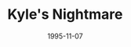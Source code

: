 ---
mission_id: nightmare
editorsChoice:
title: "Kyle's Nightmare"
authors: 
    - "Alexi Novikov"
date: 1995-11-07
filename: "night.zip"
description: "Kyle has fallen asleep after a hard day's work. And he's having a terrible nightmare. Your job is simple(or is it?): just survive..."
cover: "nightmare.png"
levelReplaced:	SECBASE
difficulty: yes
bm:	no
fme: no
wax: no
three_do: no
voc: no
gmd: no
vue: no
lfd: no
base: "New level from scratch" 
editors: "Unknown"

---